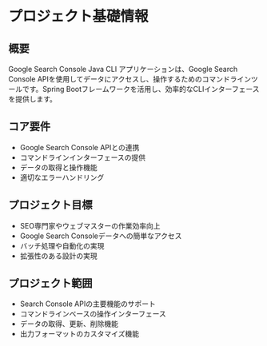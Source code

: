 # プロジェクト基礎情報

## 概要
Google Search Console Java CLI アプリケーションは、Google Search Console APIを使用してデータにアクセスし、操作するためのコマンドラインツールです。Spring Bootフレームワークを活用し、効率的なCLIインターフェースを提供します。

## コア要件
- Google Search Console APIとの連携
- コマンドラインインターフェースの提供
- データの取得と操作機能
- 適切なエラーハンドリング

## プロジェクト目標
- SEO専門家やウェブマスターの作業効率向上
- Google Search Consoleデータへの簡単なアクセス
- バッチ処理や自動化の実現
- 拡張性のある設計の実現

## プロジェクト範囲
- Search Console APIの主要機能のサポート
- コマンドラインベースの操作インターフェース
- データの取得、更新、削除機能
- 出力フォーマットのカスタマイズ機能